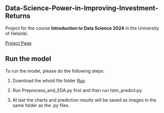 ## Data-Science-Power-in-Improving-Investment-Returns

Project for the course **Introduction to Data Science 2024** in the University of Helsinki. 

[Project Page](https://jiewang0313.github.io/Data-Science-Power-in-Improving-Investment-Returns/)

## Run the model

To run the model, please do the following steps:

1. Download the whold file folder [Run](https://github.com/JieWang0313/Data-Science-Power-in-Improving-Investment-Returns/tree/main/Run)

2. Run Preprocess_and_EDA.py first and then run lstm_predict.py.

3. At last the charts and prediction results will be saved as images in the same folder as the .py files.
